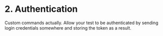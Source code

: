 # 2. Authentication

Custom commands actually. Allow your test to be authenticated by sending login credentials somewhere and storing the token as a result.

